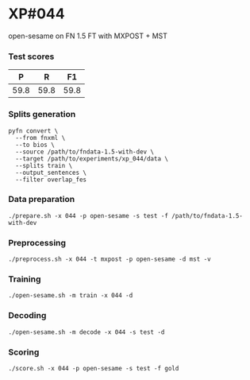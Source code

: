 # XP\#044

open-sesame on FN 1.5 FT with MXPOST + MST

### Test scores
| P | R | F1 |
| --- | --- | --- |
| 59.8 | 59.8 | 59.8 |

### Splits generation
```
pyfn convert \
  --from fnxml \
  --to bios \
  --source /path/to/fndata-1.5-with-dev \
  --target /path/to/experiments/xp_044/data \
  --splits train \
  --output_sentences \
  --filter overlap_fes
```

### Data preparation
```
./prepare.sh -x 044 -p open-sesame -s test -f /path/to/fndata-1.5-with-dev
```

### Preprocessing
```
./preprocess.sh -x 044 -t mxpost -p open-sesame -d mst -v
```

### Training
```
./open-sesame.sh -m train -x 044 -d
```

### Decoding
```
./open-sesame.sh -m decode -x 044 -s test -d
```

### Scoring
```
./score.sh -x 044 -p open-sesame -s test -f gold
```
